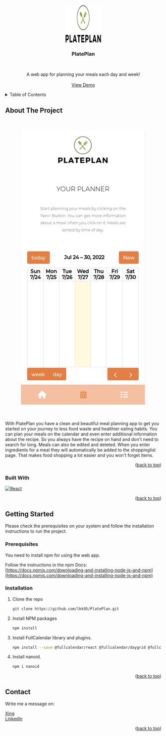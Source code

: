 <a name="readme-top"></a>

<br />
<div align="center">
  <a href="https://github.com/lkk95/PlatePlan">
    <img src="src/imgs/logo.svg" alt="Logo" width="120" height="120">
  </a>

<h3 align="center">PlatePlan</h3>
  <br/>
  <p align="center">
    A web app for planning your meals each day and week!
    <br />
    <br />
    <a href="https://plateplan.vercel.app/">View Demo</a>
  </p>
</div>


<details>
  <summary>Table of Contents</summary>
  <ol>
    <li>
      <a href="#about-the-project">About The Project</a>
      <ul>
        <li><a href="#built-with">Built With</a></li>
      </ul>
    </li>
    <li>
      <a href="#getting-started">Getting Started</a>
      <ul>
        <li><a href="#prerequisites">Prerequisites</a></li>
        <li><a href="#installation">Installation</a></li>
      </ul>
    </li>
    <li><a href="#contact">Contact</a></li>
  </ol>
</details>


## About The Project
<br/>
<br/>
<div align='center'><img src="src/imgs/screenshot_plateplan.png" alt="Screenshot PlatePlan"></div>
<br/>
<br/>
<p>
    With PlatePlan you have a clean and beautiful meal planning app to get you started on your journey to less food waste and healthier eating habits.
You can plan your meals on the calendar and even enter additional information about the recipe. So you always have the recipe on hand and don't need to search for long.
Meals can also be edited and deleted. When you enter ingredients for a meal they will automatically be added to the shoppinglist page. That makes food shopping a lot easier and you won't forget items.
  </p>
 

<p align="right">(<a href="#readme-top">back to top</a>)</p>



### Built With

[![React][React.js]][React-url]

<p align="right">(<a href="#readme-top">back to top</a>)</p>


## Getting Started

Please check the prerequisites on your system and follow the installation instructions to run the project.

### Prerequisites

You need to install npm for using the web app. 

Follow the instructions in the npm Docs: [https://docs.npmjs.com/downloading-and-installing-node-js-and-npm](https://docs.npmjs.com/downloading-and-installing-node-js-and-npm)

### Installation

1. Clone the repo
   ```sh
   git clone https://github.com/lkk95/PlatePlan.git
   ```
3. Install NPM packages
   ```sh
   npm install
   ```
4. Install FullCalendar library and plugins.
   ```sh
   npm install --save @fullcalendar/react @fullcalendar/daygrid @fullcalendar/interaction
   ```
5. Install nanoid.
   ```sh
   npm i nanoid
   ```

<p align="right">(<a href="#readme-top">back to top</a>)</p>


## Contact

Write me a message on:

[Xing](https://www.xing.com/profile/Laura_Kesel/cv)
<br/>
[LinkedIn](https://www.linkedin.com/in/laura-kesel-985750246/)

<p align="right">(<a href="#readme-top">back to top</a>)</p>


[plateplan-screenshot]: src/imgs/screenshot_plateplan.png
[React.js]: https://img.shields.io/badge/React-20232A?style=for-the-badge&logo=react&logoColor=61DAFB
[React-url]: https://reactjs.org/
[Bootstrap.com]: https://img.shields.io/badge/Bootstrap-563D7C?style=for-the-badge&logo=bootstrap&logoColor=white
[Bootstrap-url]: https://getbootstrap.com
